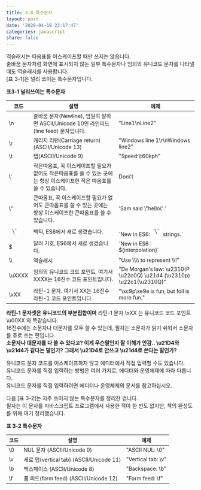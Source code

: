 ```yaml
---
title: 3.8 특수문자
layout: post
date: '2020-04-18 23:17:47'
categories: javascript
share: false
---
```


역슬래시는 따옴표를 이스케이프할 때만 쓰지는 않습니다.  
줄바꿈 문자처럼 화면에 표시되지 않는 일부 특수문자나 임의의 유니코드 문자를 나타낼 때도 역슬래시를 사용합니다.  
[표 3-1]은 널리 쓰이는 특수문자입니다.

**표3-1 널리쓰이는 특수문자**

|코드|설명|예제|
|------|---|---|
|\n|줄바꿈 문자(Newline), 엄밀히 말하면 ASCII/Unicode 10인 라인피드(line feed) 문자입니다.|"Line1\nLine2"|
|\r|캐리지 리턴(Carriage return) (ASCII/Unicode 13)|"Windows line 1\r\nWindows line2"|
|\t|탭(ASCII/Unicode 9)|"Speed:\t60kph"|
|\\'|작은따옴표, 꼭 이스케이프할 필요가 없어도 작은따옴표를 쓸 수 있는 곳에는 항상 이스케이프한 작은 따옴표를 쓸 수 있습니다.|Don\\'t|
|\\"|큰따옴표, 꼭 이스케이프할 필요가 없어도 큰따옴표를 쓸 수 있는 곳에는 항상 이스케이프한 큰따옴표를 쓸 수 있습니다.|'Sam said \\"hello\\".'|
|   ![백틱](/assets/img/learningjs/image29.jpg)     | 백틱, ES6에서 새로 생겼습니다.|\`New in ES6: ![백틱](/assets/img/learningjs/image29.jpg) strings.\`|
|\$|달러 기호, ES6에서 새로 생겼습니다.|\`New in ES6 : ${interpolation}\`|
|\\\ |역슬래시|"Use \\\\\\\ to represent \\\\!"|
|\uXXXX|임의의 유니코드 코드 포인트, 여기서 XXXX는 16진수 코드 포인트입니다.|"De Morgan's law: \u2310(P \u22c0Q) \u21d4 (\u2310p) \u22c1(\u2310Q)"|
|\xXX|라틴-1 문자. 여기서 XX는 16진수 라틴-1 코드 포인트입니다.|"\xc9p\xe9e is fun, but foil is more fun."|

**라틴-1 문자셋은 유니코드의 부분집합이며** 라틴-1 문자 \xXX 는 유니코드 코드 포인트 \u00XX 와 똑같습니다.  
16진수에는 소문자나 대문자를 모두 쓸 수 있는데, 필자는 소문자가 읽기 쉬워서 소문자를 주로 쓰는 편입니다.  
**소문자나 대문자를 다 쓸 수 있다고? 이게 무슨말인지 잘 이해가 안감.. \u21D4와 \u21d4가 같다는 말인가? 그래서 \u21D4로 안쓰고 \u21d4로 쓴다는 말인가?**  

유니코드 문자 코드를 이스케이프하지 않고 에디터에서 직접 입력할 수도 있습니다.  
유니코드 문자를 직접 입력하는 방법은 여러 가지로, 에디터와 운영체제에 따라 다릅니다.  
유니코드 문자를 직접 입력하려면 에디터나 운영체제의 문서를 참고하십시오.

다음 [표 3-2]는 자주 쓰이지 않는 특수문자를 정리한 겁니다.  
필자는 이 문자를 자바스크립트 프로그램에서 사용한 적이 한 번도 없지만, 책의 완성도를 위해 여기 정리했습니다.

**표 3-2 특수문자**

|코드| 설명 | 예제 |
|------|------|------|
| \0 |NUL 문자 (ASCII/Unicode 0)| "ASCII NUL: \0" |
| \v | 세로 탭(vertical tab) (ASCII/Unicode 11) | "Vertical tab: \v" |
| \b | 백스페이스 (ASCII/Unicode 8) | "Backspace: \b" |
| \f | 폼 피드(form feed) (ASCII/Unicode 12) | "Form feed: \f" |